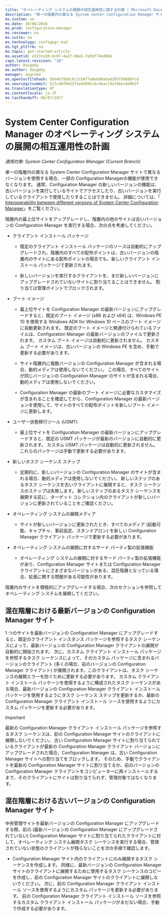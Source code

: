 ```yaml
---
title: "オペレーティング システムの展開の相互運用性に関する計画 | Microsoft Docs"
description: "単一の階層内の異なる System Center Configuration Manager サイトで異なるバージョンを使用する場合の相互運用性の問題について理解します。"
ms.custom: na
ms.date: 10/06/2016
ms.prod: configuration-manager
ms.reviewer: na
ms.suite: na
ms.technology: configmgr-osd
ms.tgt_pltfrm: na
ms.topic: get-started-article
ms.assetid: e327ce38-6c07-4a27-b6eb-7e5bf74ed04b
caps.latest.revision: "10"
author: Dougeby
ms.author: dougeby
manager: angrobe
ms.openlocfilehash: 50a4b75b8c8c1cb6f7a8e696abad285f99080fcd
ms.sourcegitcommit: 51fc48fb023f1e8d995c6c4eacfda7dbec4d0b2f
ms.translationtype: HT
ms.contentlocale: ja-JP
ms.lasthandoff: 08/07/2017
---
```

# <a name="planning-for-operating-system-deployment-interoperability-in-system-center-configuration-manager"></a>System Center Configuration Manager のオペレーティング システムの展開の相互運用性の計画

*適用対象: System Center Configuration Manager (Current Branch)*

単一の階層内の異なる System Center Configuration Manager サイトで異なるバージョンを使用する場合、一部の Configuration Managerの機能が使用できなくなります。 通常、Configuration Manager の新しいバージョンの機能は、古いバージョンを実行しているサイトでアクセスしたり、古いバージョンを実行しているクライアントで使用したりすることはできません。 詳細については、「 [Interoperability between different versions of System Center Configuration Manager](../../core/plan-design/hierarchy/interoperability-between-different-versions.md)」をご覧ください。  

 階層内の最上位サイトをアップグレードし、階層内の他のサイトは古いバージョンの Configuration Manager を実行する場合、次の点を考慮してください。  

-   クライアント インストール パッケージ  

    -   既定のクライアント インストール パッケージのソースは自動的にアップグレードされ、階層内のすべての配布ポイントは、古いバージョンの階層内のサイトにある配布ポイントの場合でも、新しいクライアント インストール パッケージで更新されます。  

    -   新しいバージョンを実行するクライアントを、まだ新しいバージョンにアップグレードされていないサイトに割り当てることはできません。 割り当ては管理ポイントでブロックされます。  

-   ブート イメージ  

    -   最上位サイトを Configuration Manager の最新バージョンにアップグレードすると、既定のブート イメージ (x86 および x64) は、Windows PE 10 を使用する Windows ADK for Windows 10 ベースのブート イメージに自動更新されます。 既定のブート イメージと関連付けられているファイルは、Configuration Manager の最新バージョンのファイルで更新されます。 カスタム ブート イメージは自動的に更新されません。 カスタム ブート イメージは、古いバージョンの Windows PE を含め、手動で更新する必要があります。  

    -   サイト階層内に複数バージョンの Configuration Manager が含まれる場合、動的メディアは使用しないでください。 この場合、すべてのサイトが同じバージョンの Configuration Manager のサイトが含まれる場合、動的メディアは使用しないでください。  

    -   Configuration Manager の最新のブート イメージに必要なカスタマイズが含まれることを確認してから、Configuration Manager の最新バージョンを使用して、サイトのすべての配布ポイントを新しいブート イメージに更新します。  

-   ユーザー状態移行ツール (USMT)  

    -   最上位サイトを Configuration Manager の最新バージョンにアップグレードすると、既定の USMT パッケージが最新のバージョンに自動的に更新されます。 カスタム USMT パッケージは自動的に更新されません。 これらのパッケージは手動で更新する必要があります。  

-   新しいタスク シーケンス ステップ  

    -   定期的に、新しいバージョンの Configuration Manager のサイトが含まれる場合、動的メディアは使用しないでください。 新しいステップのあるタスク シーケンスを古いクライアントに展開すると、タスク シーケンスのステップは失敗します。 新しいステップのあるタスク シーケンスを展開する前に、ターゲット コレクション内のクライアントが新しいバージョンに更新されていることをご確認ください。  

-   オペレーティング システムの展開メディア  

    -   サイトが新しいバージョンに更新されたとき、すべてのメディア (起動可能、キャプチャ、事前設定、スタンドアロン) を新しい Configuration Manager クライアント パッケージで更新する必要があります。  

-   オペレーティング システムの展開に対するサード パーティ製の拡張機能  

    -   オペレーティング システムの展開に対するサード パーティ製の拡張機能があり、Configuration Manager サイトまたは Configuration Manager クライアントにさまざまなバージョンがある、混在階層となっている場合、拡張に関する問題がある可能性があります。  

 階層内のサイトを積極的にアップグレードする場合、次のセクションを参照してオペレーティング システムを展開してください。  

## <a name="latest-version-of-configuration-manager-sites-in-a-mixed-hierarchy"></a>混在階層における最新バージョンの Configuration Manager  サイト  
 1 つのサイトを最新バージョンの Configuration Manager にアップグレードすると、既定のクライアント インスタンス パッケージを参照するタスク シーケンスによって、最新バージョンの Configuration Manager クライアントの展開が自動的に開始されます。 次に、カスタム クライアント インストール パッケージを参照するタスク シーケンスによって、そのカスタム パッケージに含まれるバージョンのクライアント (多くの場合、前のバージョンの Configuration Manager クライアント) が展開されます。このクライアントは、タスク シーケンスの展開エラーを防ぐために更新する必要があります。 カスタム クライアント インストール パッケージを使用するように構成されたタスク シーケンスがある場合、最新バージョンの Configuration Manager クライアント インストール パッケージを使用するようにタスク シーケンス ステップを更新するか、最新の Configuration Manager クライアント インストール ソースを使用するようにカスタム パッケージを更新する必要があります。  

> [!IMPORTANT]  
>  最新の Configuration Manager クライアント インストール パッケージを参照するタスク シーケンスは、前の Configuration Manager サイトのクライアントに展開しないでください。 古い Configuration Manager サイトに割り当てられているクライアントが最新の Configuration Manager クライアント バージョンにアップグレードされた場合、Configuration Manager は、古い Configuration Manager サイトへの割り当てをブロックします。 そのため、手動でクライアントを最新の Configuration Manager サイトに割り当てるか、前のバージョンの Configuration Manager クライアントをコンピューターに再インストールするまで、そのクライアントにサイトは割り当てられず、管理対象ではなくなります。  

## <a name="older-versions-of-configuration-manager-in-a-mixed-hierarchy"></a>混在階層における古いバージョンの Configuration Manager  サイト  
 中央管理サイトを最新バージョンの Configuration Manager にアップグレードする際、前の (最新バージョンの Configuration Manager にアップグレードされていない) Configuration Manager サイトに割り当てられたクライアントに対して、オペレーティング システム展開タスク シーケンスを実行する場合、管理されていない状態のクライアントが残らないことを次の手順で確認します。  

-   Configuration Manager サイト内のクライアントにのみ展開するタスク シーケンスを作成します。 同様に、最新バージョンの Configuration Manager サイトのクライアントに展開するために使用するタスク シーケンスのコピーを作成し、前の Configuration Manager サイトのクライアントに展開しないでください。 次に、前の Configuration Manager クライアント インストール ソースを使用するようにカスタム パッケージを更新する必要があります。 前の Configuration Manager クライアント インストール ソースを参照するカスタム クライアント インストール パッケージがまだない場合、手動で作成する必要があります。  
